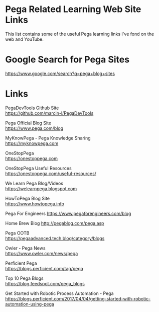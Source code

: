 # Pega Related Learning Web Site Links 
This list contains some of the useful Pega learning links I've fond on the web and YouTube.

# Google Search for Pega Sites
https://www.google.com/search?q=pega+blog+sites

# Links
PegaDevTools Github Site\
https://github.com/marcin-l/PegaDevTools

Pega Official Blog Site\
https://www.pega.com/blog

MyKnowPega - Pega Knowledge Sharing\
https://myknowpega.com

OneStopPega\
https://onestoppega.com

OneStopPega Useful Resources\
https://onestoppega.com/useful-resources/

We Learn Pega Blog/Videos\
https://welearnpega.blogspot.com

HowToPega Blog Site\
https://www.howtopega.info

Pega For Engineers
https://www.pegaforengineers.com/blog

Home Brew Blog
http://pegablog.com/pega.asp

Pega OOTB\
https://pegaadvanced.tech.blog/category/blogs

Owler - Pega News\
https://www.owler.com/news/pega

Perficient Pega\
https://blogs.perficient.com/tag/pega

Top 10 Pega Blogs\
https://blog.feedspot.com/pega_blogs

Get Started with Robotic Process Automation - Pega\
https://blogs.perficient.com/2017/04/04/getting-started-with-robotic-automation-using-pega
